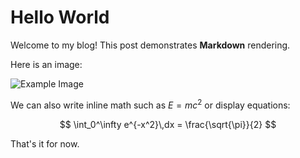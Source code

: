 # Hello World

Welcome to my blog! This post demonstrates **Markdown** rendering.

Here is an image:

![Example Image](https://via.placeholder.com/150)

We can also write inline math such as $E=mc^2$ or display equations:

$$
\int_0^\infty e^{-x^2}\,dx = \frac{\sqrt{\pi}}{2}
$$

That's it for now.
